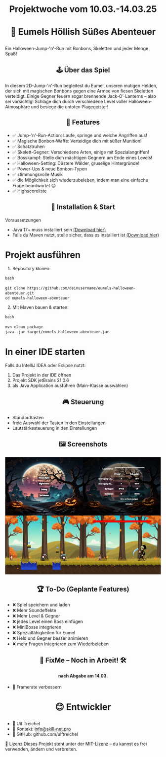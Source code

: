 # <p align="center">Projektwoche vom 10.03.-14.03.25</p>

# <p align="center">🎃 Eumels Höllish Süßes Abenteuer</p>
Ein Halloween-Jump-'n'-Run mit Bonbons, Skeletten und jeder Menge Spaß!

## <p align="center">🕹️ Über das Spiel</p>
In diesem 2D-Jump-'n'-Run begleitest du Eumel, unseren mutigen Helden, der sich mit magischen Bonbons gegen eine Armee von fiesen Skeletten verteidigt. Einige Gegner feuern sogar brennende Jack-O’-Lanterns – also sei vorsichtig! Schlage dich durch verschiedene Level voller Halloween-Atmosphäre und besiege die untoten Plagegeister!

## <p align="center">🎯 Features</p>
- ✅ Jump-'n'-Run-Action: Laufe, springe und weiche Angriffen aus!
- ✅ Magische Bonbon-Waffe: Verteidige dich mit süßer Munition!
- ✅ Schatztruhen
- ✅ Skelett-Gegner: Verschiedene Arten, einige mit Spezialangriffen!
- ✅ Bosskampf: Stelle dich mächtigen Gegnern am Ende eines Levels!
- ✅ Halloween-Setting: Düstere Wälder, gruselige Hintergründe!
- ✅ Power-Ups & neue Bonbon-Typen
- ✅ stimmungsvolle Musik
- ✅ die Möglichkeit sich wiederzubeleben, indem man eine einfache Frage beantwortet 😊
- ✅ Highscoreliste

## <p align="center">🚀 Installation & Start</p>
Voraussetzungen
- Java 17+ muss installiert sein [(Download hier)](https://adoptium.net/)
- Falls du Maven nutzt, stelle sicher, dass es installiert ist [(Download hier)](https://maven.apache.org/download.cgi)
# Projekt ausführen
1. Repository klonen:
```
bash

git clone https://github.com/deinusername/eumels-halloween-abenteuer.git
cd eumels-halloween-abenteuer
```
2. Mit Maven bauen & starten:
```
bash

mvn clean package
java -jar target/eumels-halloween-abenteuer.jar
```
# In einer IDE starten
Falls du IntelliJ IDEA oder Eclipse nutzt:

1. Das Projekt in der IDE öffnen
2. Projekt SDK jetBrains 21.0.6
3. als Java Application ausführen (Main-Klasse auswählen)

## <p align="center">🎮 Steuerung</p>
- Standardtasten
- freie Auswahl der Tasten in den Einstellungen
- Lautstärkesteuerung in den Einstellungen

## <p align="center">🖼️ Screenshots</p>
![Beschreibung des Bildes](src/main/resources/images/screenshots.png)

## <p align="center">🏆 To-Do (Geplante Features)</p>
 - ❌ Spiel speichern und laden
 - ❌ Mehr Soundeffekte
 - ❌ Mehr Level & Gegner
 - ❌ jedes Level einen Boss einfügen
 - ❌ MiniBosse integrieren
 - ❌ Spezialfähigkeiten für Eumel
 - ❌ Held und Gegner besser animieren
 - ❌ mehr Fragen Integrieren zum Wiederbeleben

## <p align="center">🚨 FixMe – Noch in Arbeit! 🛠️</p>
#### <p align="center">nach Abgabe am 14.03.</p>
 - 🔧 Framerate verbessern
 
# <p align="center">😊 Entwickler</p>
- 👤 Ulf Treichel
- 📧 Kontakt: info@skill-net.pro
- 📌 GitHub: github.com/ulftreichel

📜 Lizenz
Dieses Projekt steht unter der MIT-Lizenz – du kannst es frei verwenden, ändern und verbreiten.
